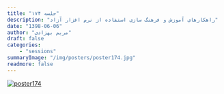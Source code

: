 ```yaml
---
title: "جلسه ۱۷۴"
description: "راهکارهای آموزش و فرهنگ ‌سازی استفاده از نرم افزار آزاد"
date: "1398-06-06"
author: "مریم بهزادی"
draft: false
categories:
    - "sessions"
summaryImage: "/img/posters/poster174.jpg"
readmore: false
---
```

[![poster174](../../img/posters/poster174.jpg)](../../img/poster174.jpg)